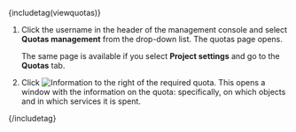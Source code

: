{includetag(viewquotas)}

1. Click the username in the header of the management console and select **Quotas management** from the drop-down list. The quotas page opens.

   The same page is available if you select **Project settings** and go to the **Quotas** tab.

1. Click ![Information](/en/tools-for-using-services/account/instructions/project-settings/manage/assets/i-icon.svg "inline") to the right of the required quota. This opens a window with the information on the quota: specifically, on which objects and in which services it is spent.

{/includetag}